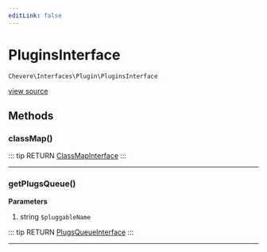 ```yaml
---
editLink: false
---
```


# PluginsInterface

`Chevere\Interfaces\Plugin\PluginsInterface`

[view source](https://github.com/chevere/chevere/blob/master/interfaces/Plugin/PluginsInterface.php)

## Methods

### classMap()

::: tip RETURN
[ClassMapInterface](../ClassMap/ClassMapInterface.md)
:::

---

### getPlugsQueue()

**Parameters**

1. string `$pluggableName`

::: tip RETURN
[PlugsQueueInterface](./PlugsQueueInterface.md)
:::

---

